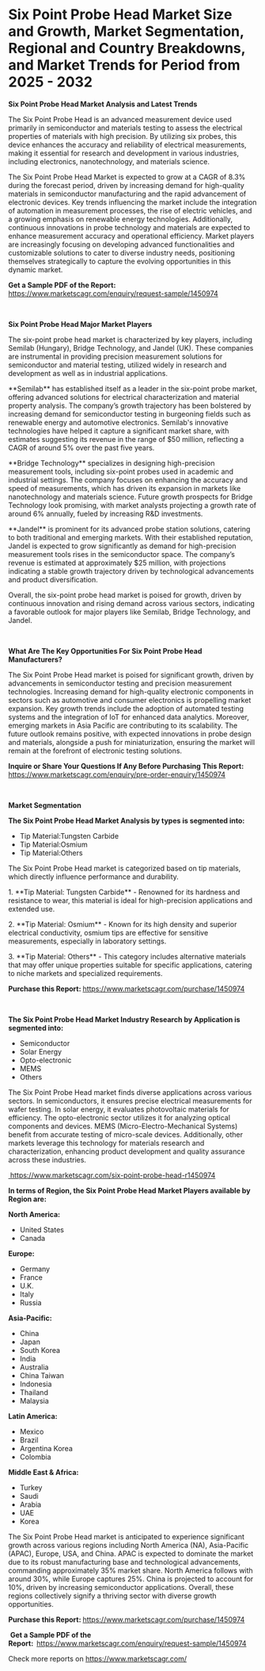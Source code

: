 <p><h1>Six Point Probe Head Market Size and Growth, Market Segmentation, Regional and Country Breakdowns, and Market Trends for Period from 2025 -  2032</h1></p><p><strong>Six Point Probe Head Market Analysis and Latest Trends</strong></p>
<p><p>The Six Point Probe Head is an advanced measurement device used primarily in semiconductor and materials testing to assess the electrical properties of materials with high precision. By utilizing six probes, this device enhances the accuracy and reliability of electrical measurements, making it essential for research and development in various industries, including electronics, nanotechnology, and materials science.</p><p>The Six Point Probe Head Market is expected to grow at a CAGR of 8.3% during the forecast period, driven by increasing demand for high-quality materials in semiconductor manufacturing and the rapid advancement of electronic devices. Key trends influencing the market include the integration of automation in measurement processes, the rise of electric vehicles, and a growing emphasis on renewable energy technologies. Additionally, continuous innovations in probe technology and materials are expected to enhance measurement accuracy and operational efficiency. Market players are increasingly focusing on developing advanced functionalities and customizable solutions to cater to diverse industry needs, positioning themselves strategically to capture the evolving opportunities in this dynamic market.</p></p>
<p><strong>Get a Sample PDF of the Report:&nbsp;</strong> <a href="https://www.marketscagr.com/enquiry/request-sample/1450974?utm_campaign=2635&utm_medium=2&utm_source=Github&utm_content=ia&utm_term=27022025&utm_id=six-point-probe-head">https://www.marketscagr.com/enquiry/request-sample/1450974</a></p>
<p>&nbsp;</p>
<p><strong>Six Point Probe Head Major Market Players</strong></p>
<p><p>The six-point probe head market is characterized by key players, including Semilab (Hungary), Bridge Technology, and Jandel (UK). These companies are instrumental in providing precision measurement solutions for semiconductor and material testing, utilized widely in research and development as well as in industrial applications.</p><p>**Semilab** has established itself as a leader in the six-point probe market, offering advanced solutions for electrical characterization and material property analysis. The company’s growth trajectory has been bolstered by increasing demand for semiconductor testing in burgeoning fields such as renewable energy and automotive electronics. Semilab's innovative technologies have helped it capture a significant market share, with estimates suggesting its revenue in the range of $50 million, reflecting a CAGR of around 5% over the past five years.</p><p>**Bridge Technology** specializes in designing high-precision measurement tools, including six-point probes used in academic and industrial settings. The company focuses on enhancing the accuracy and speed of measurements, which has driven its expansion in markets like nanotechnology and materials science. Future growth prospects for Bridge Technology look promising, with market analysts projecting a growth rate of around 6% annually, fueled by increasing R&D investments.</p><p>**Jandel** is prominent for its advanced probe station solutions, catering to both traditional and emerging markets. With their established reputation, Jandel is expected to grow significantly as demand for high-precision measurement tools rises in the semiconductor space. The company’s revenue is estimated at approximately $25 million, with projections indicating a stable growth trajectory driven by technological advancements and product diversification.</p><p>Overall, the six-point probe head market is poised for growth, driven by continuous innovation and rising demand across various sectors, indicating a favorable outlook for major players like Semilab, Bridge Technology, and Jandel.</p></p>
<p>&nbsp;</p>
<p><strong>What Are The Key Opportunities For Six Point Probe Head Manufacturers?</strong></p>
<p><p>The Six Point Probe Head market is poised for significant growth, driven by advancements in semiconductor testing and precision measurement technologies. Increasing demand for high-quality electronic components in sectors such as automotive and consumer electronics is propelling market expansion. Key growth trends include the adoption of automated testing systems and the integration of IoT for enhanced data analytics. Moreover, emerging markets in Asia Pacific are contributing to its scalability. The future outlook remains positive, with expected innovations in probe design and materials, alongside a push for miniaturization, ensuring the market will remain at the forefront of electronic testing solutions.</p></p>
<p><strong>Inquire or Share Your Questions If Any Before Purchasing This Report:</strong> <a href="https://www.marketscagr.com/enquiry/pre-order-enquiry/1450974?utm_campaign=2635&utm_medium=2&utm_source=Github&utm_content=ia&utm_term=27022025&utm_id=six-point-probe-head">https://www.marketscagr.com/enquiry/pre-order-enquiry/1450974</a></p>
<p>&nbsp;</p>
<p><strong>Market Segmentation</strong></p>
<p><strong>The Six Point Probe Head Market Analysis by types is segmented into:</strong></p>
<p><ul><li>Tip Material:Tungsten Carbide</li><li>Tip Material:Osmium</li><li>Tip Material:Others</li></ul></p>
<p><p>The Six Point Probe Head market is categorized based on tip materials, which directly influence performance and durability. </p><p>1. **Tip Material: Tungsten Carbide** - Renowned for its hardness and resistance to wear, this material is ideal for high-precision applications and extended use.</p><p>2. **Tip Material: Osmium** - Known for its high density and superior electrical conductivity, osmium tips are effective for sensitive measurements, especially in laboratory settings.</p><p>3. **Tip Material: Others** - This category includes alternative materials that may offer unique properties suitable for specific applications, catering to niche markets and specialized requirements.</p></p>
<p><strong>Purchase this Report:&nbsp;</strong><a href="https://www.marketscagr.com/purchase/1450974?utm_campaign=2635&utm_medium=2&utm_source=Github&utm_content=ia&utm_term=27022025&utm_id=six-point-probe-head">https://www.marketscagr.com/purchase/1450974</a></p>
<p>&nbsp;</p>
<p><strong>The Six Point Probe Head Market Industry Research by Application is segmented into:</strong></p>
<p><ul><li>Semiconductor</li><li>Solar Energy</li><li>Opto-electronic</li><li>MEMS</li><li>Others</li></ul></p>
<p><p>The Six Point Probe Head market finds diverse applications across various sectors. In semiconductors, it ensures precise electrical measurements for wafer testing. In solar energy, it evaluates photovoltaic materials for efficiency. The opto-electronic sector utilizes it for analyzing optical components and devices. MEMS (Micro-Electro-Mechanical Systems) benefit from accurate testing of micro-scale devices. Additionally, other markets leverage this technology for materials research and characterization, enhancing product development and quality assurance across these industries.</p></p>
<p><a href="https://www.marketscagr.com/six-point-probe-head-r1450974?utm_campaign=2635&utm_medium=2&utm_source=Github&utm_content=ia&utm_term=27022025&utm_id=six-point-probe-head">&nbsp;https://www.marketscagr.com/six-point-probe-head-r1450974</a></p>
<p><strong>In terms of Region, the Six Point Probe Head Market Players available by Region are:</strong></p>
<p>
    <p> <strong> North America: </strong>
        <ul>
            <li>United States</li>
            <li>Canada</li>
        </ul>
        </p> 
    <p> <strong> Europe: </strong>
        <ul>
            <li>Germany</li>
            <li>France</li>
            <li>U.K.</li>
            <li>Italy</li>
            <li>Russia</li>
        </ul>
        </p> 
    <p> <strong> Asia-Pacific: </strong>
        <ul>
            <li>China</li>
            <li>Japan</li>
            <li>South Korea</li>
            <li>India</li>
            <li>Australia</li>
            <li>China Taiwan</li>
            <li>Indonesia</li>
            <li>Thailand</li>
            <li>Malaysia</li>
        </ul>
        </p> 
    <p> <strong> Latin America: </strong>
        <ul>
            <li>Mexico</li>
            <li>Brazil</li>
            <li>Argentina Korea</li>
            <li>Colombia</li>
        </ul>
        </p> 
    <p> <strong> Middle East & Africa: </strong>
        <ul>
            <li>Turkey</li>
            <li>Saudi</li>
            <li>Arabia</li>
            <li>UAE</li>
            <li>Korea</li>
        </ul>
    </p>
    </p>
<p><p>The Six Point Probe Head market is anticipated to experience significant growth across various regions including North America (NA), Asia-Pacific (APAC), Europe, USA, and China. APAC is expected to dominate the market due to its robust manufacturing base and technological advancements, commanding approximately 35% market share. North America follows with around 30%, while Europe captures 25%. China is projected to account for 10%, driven by increasing semiconductor applications. Overall, these regions collectively signify a thriving sector with diverse growth opportunities.</p></p>
<p><strong>Purchase this Report: </strong><a href="https://www.marketscagr.com/purchase/1450974?utm_campaign=2635&utm_medium=2&utm_source=Github&utm_content=ia&utm_term=27022025&utm_id=six-point-probe-head">https://www.marketscagr.com/purchase/1450974</a></p>
<p>&nbsp;<strong>Get a Sample PDF of the Report:&nbsp;&nbsp;</strong><a href="https://www.marketscagr.com/enquiry/request-sample/1450974?utm_campaign=2635&utm_medium=2&utm_source=Github&utm_content=ia&utm_term=27022025&utm_id=six-point-probe-head">https://www.marketscagr.com/enquiry/request-sample/1450974</a></p>
<p><strong></strong></p>
<p>Check more reports on <a href="https://www.marketscagr.com/?utm_campaign=2635&utm_medium=2&utm_source=Github&utm_content=ia&utm_term=27022025&utm_id=six-point-probe-head">https://www.marketscagr.com/</a></p>